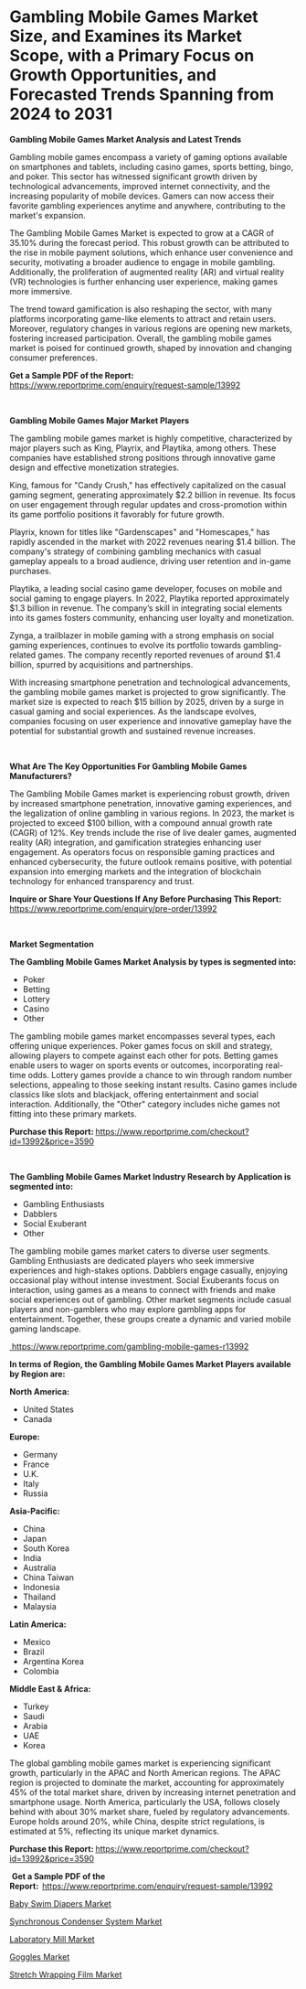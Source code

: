 <p><h1>Gambling Mobile Games Market Size, and Examines its Market Scope, with a Primary Focus on Growth Opportunities, and Forecasted Trends Spanning from 2024 to 2031</h1></p><p><strong>Gambling Mobile Games Market Analysis and Latest Trends</strong></p>
<p><p>Gambling mobile games encompass a variety of gaming options available on smartphones and tablets, including casino games, sports betting, bingo, and poker. This sector has witnessed significant growth driven by technological advancements, improved internet connectivity, and the increasing popularity of mobile devices. Gamers can now access their favorite gambling experiences anytime and anywhere, contributing to the market's expansion.</p><p>The Gambling Mobile Games Market is expected to grow at a CAGR of 35.10% during the forecast period. This robust growth can be attributed to the rise in mobile payment solutions, which enhance user convenience and security, motivating a broader audience to engage in mobile gambling. Additionally, the proliferation of augmented reality (AR) and virtual reality (VR) technologies is further enhancing user experience, making games more immersive.</p><p>The trend toward gamification is also reshaping the sector, with many platforms incorporating game-like elements to attract and retain users. Moreover, regulatory changes in various regions are opening new markets, fostering increased participation. Overall, the gambling mobile games market is poised for continued growth, shaped by innovation and changing consumer preferences.</p></p>
<p><strong>Get a Sample PDF of the Report:&nbsp;</strong> <a href="https://www.reportprime.com/enquiry/request-sample/13992">https://www.reportprime.com/enquiry/request-sample/13992</a></p>
<p>&nbsp;</p>
<p><strong>Gambling Mobile Games Major Market Players</strong></p>
<p><p>The gambling mobile games market is highly competitive, characterized by major players such as King, Playrix, and Playtika, among others. These companies have established strong positions through innovative game design and effective monetization strategies.</p><p>King, famous for "Candy Crush," has effectively capitalized on the casual gaming segment, generating approximately $2.2 billion in revenue. Its focus on user engagement through regular updates and cross-promotion within its game portfolio positions it favorably for future growth.</p><p>Playrix, known for titles like "Gardenscapes" and "Homescapes," has rapidly ascended in the market with 2022 revenues nearing $1.4 billion. The company's strategy of combining gambling mechanics with casual gameplay appeals to a broad audience, driving user retention and in-game purchases.</p><p>Playtika, a leading social casino game developer, focuses on mobile and social gaming to engage players. In 2022, Playtika reported approximately $1.3 billion in revenue. The company’s skill in integrating social elements into its games fosters community, enhancing user loyalty and monetization.</p><p>Zynga, a trailblazer in mobile gaming with a strong emphasis on social gaming experiences, continues to evolve its portfolio towards gambling-related games. The company recently reported revenues of around $1.4 billion, spurred by acquisitions and partnerships. </p><p>With increasing smartphone penetration and technological advancements, the gambling mobile games market is projected to grow significantly. The market size is expected to reach $15 billion by 2025, driven by a surge in casual gaming and social experiences. As the landscape evolves, companies focusing on user experience and innovative gameplay have the potential for substantial growth and sustained revenue increases.</p></p>
<p>&nbsp;</p>
<p><strong>What Are The Key Opportunities For Gambling Mobile Games Manufacturers?</strong></p>
<p><p>The Gambling Mobile Games market is experiencing robust growth, driven by increased smartphone penetration, innovative gaming experiences, and the legalization of online gambling in various regions. In 2023, the market is projected to exceed $100 billion, with a compound annual growth rate (CAGR) of 12%. Key trends include the rise of live dealer games, augmented reality (AR) integration, and gamification strategies enhancing user engagement. As operators focus on responsible gaming practices and enhanced cybersecurity, the future outlook remains positive, with potential expansion into emerging markets and the integration of blockchain technology for enhanced transparency and trust.</p></p>
<p><strong>Inquire or Share Your Questions If Any Before Purchasing This Report:</strong> <a href="https://www.reportprime.com/enquiry/pre-order/13992">https://www.reportprime.com/enquiry/pre-order/13992</a></p>
<p>&nbsp;</p>
<p><strong>Market Segmentation</strong></p>
<p><strong>The Gambling Mobile Games Market Analysis by types is segmented into:</strong></p>
<p><ul><li>Poker</li><li>Betting</li><li>Lottery</li><li>Casino</li><li>Other</li></ul></p>
<p><p>The gambling mobile games market encompasses several types, each offering unique experiences. Poker games focus on skill and strategy, allowing players to compete against each other for pots. Betting games enable users to wager on sports events or outcomes, incorporating real-time odds. Lottery games provide a chance to win through random number selections, appealing to those seeking instant results. Casino games include classics like slots and blackjack, offering entertainment and social interaction. Additionally, the "Other" category includes niche games not fitting into these primary markets.</p></p>
<p><strong>Purchase this Report:&nbsp;</strong><a href="https://www.reportprime.com/checkout?id=13992&price=3590">https://www.reportprime.com/checkout?id=13992&price=3590</a></p>
<p>&nbsp;</p>
<p><strong>The Gambling Mobile Games Market Industry Research by Application is segmented into:</strong></p>
<p><ul><li>Gambling Enthusiasts</li><li>Dabblers</li><li>Social Exuberant</li><li>Other</li></ul></p>
<p><p>The gambling mobile games market caters to diverse user segments. Gambling Enthusiasts are dedicated players who seek immersive experiences and high-stakes options. Dabblers engage casually, enjoying occasional play without intense investment. Social Exuberants focus on interaction, using games as a means to connect with friends and make social experiences out of gambling. Other market segments include casual players and non-gamblers who may explore gambling apps for entertainment. Together, these groups create a dynamic and varied mobile gaming landscape.</p></p>
<p><a href="https://www.reportprime.com/gambling-mobile-games-r13992">&nbsp;https://www.reportprime.com/gambling-mobile-games-r13992</a></p>
<p><strong>In terms of Region, the Gambling Mobile Games Market Players available by Region are:</strong></p>
<p>
    <p> <strong> North America: </strong>
        <ul>
            <li>United States</li>
            <li>Canada</li>
        </ul>
        </p> 
    <p> <strong> Europe: </strong>
        <ul>
            <li>Germany</li>
            <li>France</li>
            <li>U.K.</li>
            <li>Italy</li>
            <li>Russia</li>
        </ul>
        </p> 
    <p> <strong> Asia-Pacific: </strong>
        <ul>
            <li>China</li>
            <li>Japan</li>
            <li>South Korea</li>
            <li>India</li>
            <li>Australia</li>
            <li>China Taiwan</li>
            <li>Indonesia</li>
            <li>Thailand</li>
            <li>Malaysia</li>
        </ul>
        </p> 
    <p> <strong> Latin America: </strong>
        <ul>
            <li>Mexico</li>
            <li>Brazil</li>
            <li>Argentina Korea</li>
            <li>Colombia</li>
        </ul>
        </p> 
    <p> <strong> Middle East & Africa: </strong>
        <ul>
            <li>Turkey</li>
            <li>Saudi</li>
            <li>Arabia</li>
            <li>UAE</li>
            <li>Korea</li>
        </ul>
    </p>
    </p>
<p><p>The global gambling mobile games market is experiencing significant growth, particularly in the APAC and North American regions. The APAC region is projected to dominate the market, accounting for approximately 45% of the total market share, driven by increasing internet penetration and smartphone usage. North America, particularly the USA, follows closely behind with about 30% market share, fueled by regulatory advancements. Europe holds around 20%, while China, despite strict regulations, is estimated at 5%, reflecting its unique market dynamics.</p></p>
<p><strong>Purchase this Report: </strong><a href="https://www.reportprime.com/checkout?id=13992&price=3590">https://www.reportprime.com/checkout?id=13992&price=3590</a></p>
<p>&nbsp;<strong>Get a Sample PDF of the Report:&nbsp;&nbsp;</strong><a href="https://www.reportprime.com/enquiry/request-sample/13992">https://www.reportprime.com/enquiry/request-sample/13992</a></p>
<p><strong></strong></p>
<p><p><a href="https://medium.com/@lrusselljames32024/the-baby-swim-diapers-market-is-anticipated-to-experience-significant-growth-with-a-projected-7680c083ac44">Baby Swim Diapers Market</a></p><p><a href="https://medium.com/@lrusselljames32024/the-synchronous-condenser-system-market-report-analyzes-important-operational-and-performance-40c545ae6c19">Synchronous Condenser System Market</a></p><p><a href="https://issuu.com/reportprime-2/docs/laboratory-mill-market-size-2030.pp_8e565ab873713b">Laboratory Mill Market</a></p><p><a href="https://www.linkedin.com/pulse/why-should-you-invest-goggles-market-trends-leading-products-suztf?trackingId=PlH9pbWbTweTmy0OF3TgMA%3D%3D">Goggles Market</a></p><p><a href="https://github.com/nathandecarvalho/Market-Research-Report-List-5/blob/main/stretch-wrapping-film-market.md">Stretch Wrapping Film Market</a></p></p>